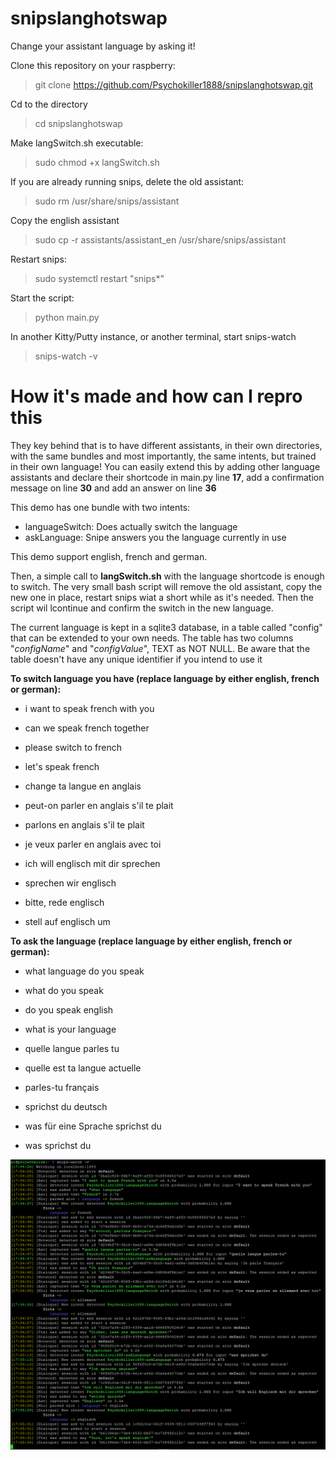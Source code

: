 # snipslanghotswap
Change your assistant language by asking it!

Clone this repository on your raspberry:
> git clone https://github.com/Psychokiller1888/snipslanghotswap.git

Cd to the directory
> cd snipslanghotswap

Make langSwitch.sh executable:
> sudo chmod +x langSwitch.sh

If you are already running snips, delete the old assistant:
> sudo rm /usr/share/snips/assistant

Copy the english assistant
> sudo cp -r assistants/assistant_en /usr/share/snips/assistant

Restart snips:
> sudo systemctl restart "snips*"

Start the script:
> python main.py

In another Kitty/Putty instance, or another terminal, start snips-watch
> snips-watch -v


# How it's made and how can I repro this

They key behind that is to have different assistants, in their own directories, with the same bundles and most importantly, the same intents, but trained in their own language! You can easily extend this by adding other language assistants and declare their shortcode in main.py line **17**, add a confirmation message on line **30** and add an answer on line **36**

This demo has one bundle with two intents:
- languageSwitch: Does actually switch the language
- askLanguage: Snipe answers you the language currently in use

This demo support english, french and german.

Then, a simple call to **langSwitch.sh** with the language shortcode is enough to switch. The very small bash script will remove the old assistant, copy the new one in place, restart snips wiat a short while as it's needed. Then the script wil lcontinue and confirm the switch in the new language.

The current language is kept in a sqlite3 database, in a table called "config" that can be extended to your own needs. The table has two columns "_configName_" and "_configValue_", TEXT as NOT NULL. Be aware that the table doesn't have any unique identifier if you intend to use it


__To switch language you have (replace language by either english, french or german):__

- i want to speak french with you
- can we speak french together
- please switch to french
- let's speak french

- change ta langue en anglais
- peut-on parler en anglais s'il te plait
- parlons en anglais s'il te plait
- je veux parler en anglais avec toi

- ich will englisch mit dir sprechen
- sprechen wir englisch
- bitte, rede englisch
- stell auf englisch um

__To ask the language (replace language by either english, french or german):__

- what language do you speak
- what do you speak
- do you speak english
- what is your language

- quelle langue parles tu
- quelle est ta langue actuelle
- parles-tu français

- sprichst du deutsch
- was für eine Sprache sprichst du
- was sprichst du


![Logs screenshot](logs.png)
